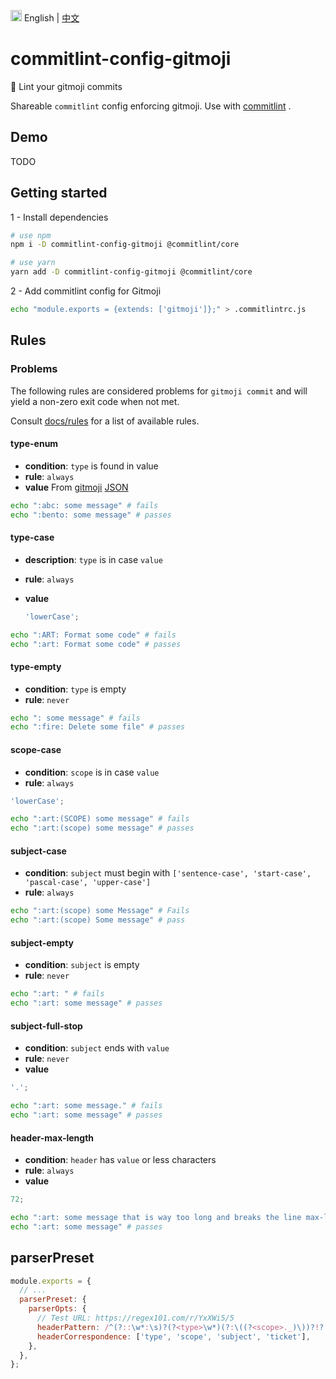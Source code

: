 <img src="https://gw.alipayobjects.com/zos/antfincdn/R8sN%24GNdh6/language.svg" width="18"> English | [中文](./README.zh-CN.md)

# commitlint-config-gitmoji

🎉 Lint your gitmoji commits

Shareable `commitlint` config enforcing gitmoji.
Use with [commitlint](https://github.com/marionebl/commitlint) .

## Demo

TODO

## Getting started

1 - Install dependencies

```sh
# use npm
npm i -D commitlint-config-gitmoji @commitlint/core

# use yarn
yarn add -D commitlint-config-gitmoji @commitlint/core
```

2 - Add commitlint config for Gitmoji

```sh
echo "module.exports = {extends: ['gitmoji']};" > .commitlintrc.js
```

## Rules

### Problems

The following rules are considered problems for `gitmoji commit` and will yield a non-zero exit code when not met.

Consult [docs/rules](http://marionebl.github.io/commitlint/#/reference-rules) for a list of available rules.

#### type-enum

- **condition**: `type` is found in value
- **rule**: `always`
- **value** From [gitmoji](https://github.com/carloscuesta/gitmoji) [JSON](https://raw.githubusercontent.com/carloscuesta/gitmoji/master/src/data/gitmojis.json)

```sh
echo ":abc: some message" # fails
echo ":bento: some message" # passes
```

#### type-case

- **description**: `type` is in case `value`
- **rule**: `always`
- **value**

  ```js
  'lowerCase';

  ```

```sh
echo ":ART: Format some code" # fails
echo ":art: Format some code" # passes
```

#### type-empty

- **condition**: `type` is empty
- **rule**: `never`

```sh
echo ": some message" # fails
echo ":fire: Delete some file" # passes
```

#### scope-case

- **condition**: `scope` is in case `value`
- **rule**: `always`

```js
'lowerCase';

```

```sh
echo ":art:(SCOPE) some message" # fails
echo ":art:(scope) some message" # passes
```

#### subject-case

- **condition**: `subject` must begin with `['sentence-case', 'start-case', 'pascal-case', 'upper-case']`
- **rule**: `always`

```sh
echo ":art:(scope) some Message" # Fails
echo ":art:(scope) Some message" # pass
```

#### subject-empty

- **condition**: `subject` is empty
- **rule**: `never`

```sh
echo ":art: " # fails
echo ":art: some message" # passes
```

#### subject-full-stop

- **condition**: `subject` ends with `value`
- **rule**: `never`
- **value**

```js
'.';

```

```sh
echo ":art: some message." # fails
echo ":art: some message" # passes
```

#### header-max-length

- **condition**: `header` has `value` or less characters
- **rule**: `always`
- **value**

```js
72;
```

```sh
echo ":art: some message that is way too long and breaks the line max-length by several characters" # fails
echo ":art: some message" # passes
```

## parserPreset

```js
module.exports = {
  // ...
  parserPreset: {
    parserOpts: {
      // Test URL: https://regex101.com/r/YxXWi5/5
      headerPattern: /^(?::\w*:\s)?(?<type>\w*)(?:\((?<scope>._)\))?!?:\s(?<subject>[\s\w]_\w)\s?(?<ticket>#\d\*)?\$/,
      headerCorrespondence: ['type', 'scope', 'subject', 'ticket'],
    },
  },
};
```

